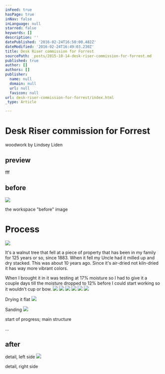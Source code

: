 ```yaml
---
inFeed: true
hasPage: true
inNav: false
inLanguage: null
starred: false
keywords: []
description: ''
datePublished: '2016-02-24T16:50:00.482Z'
dateModified: '2016-02-24T16:49:03.230Z'
title: Desk Riser commission for Forrest
sourcePath: _posts/2015-10-14-desk-riser-commission-for-forrest.md
published: true
author: []
authors: []
publisher:
  name: null
  domain: null
  url: null
  favicon: null
url: desk-riser-commission-for-forrest/index.html
_type: Article

---
```

# Desk Riser commission for Forrest

woodwork by Lindsey Liden

## preview

fff

## before
![](https://the-grid-user-content.s3-us-west-2.amazonaws.com/3f8fc618-91e7-40e7-95ad-2a0929b8b22f.jpg)

the workspace "before" image

# Process
![](https://the-grid-user-content.s3-us-west-2.amazonaws.com/0f8b20e9-afc7-422e-a370-a0d7cd9dd7c6.jpg)

It's a walnut tree that fell at a piece of property 
that has been in my family for 125 years or so, since 1883\.  When it 
fell my Uncle had it milled up and dry stacked. This was about 10 years ago. 
 Since it's air-dried not kiln-dried it has way more vibrant colors. 

When I brought it in it was testing at 17% moisture so I had to give it
a couple days till the moisture dropped to 12% before I could start 
working so it wouldn't cup or bow.
![](https://the-grid-user-content.s3-us-west-2.amazonaws.com/f9424f4c-96e1-43a3-b649-403b38df1e24.jpg)
![](https://the-grid-user-content.s3-us-west-2.amazonaws.com/dbb0c8ed-e55b-48bc-a0c5-4a8266e7292f.jpg)
![](https://the-grid-user-content.s3-us-west-2.amazonaws.com/17fafa58-936e-4081-adc6-b82d08367525.jpg)
![](https://the-grid-user-content.s3-us-west-2.amazonaws.com/b8f86ee0-9c88-4ec6-98f2-8f0b588a92b0.jpg)
![](https://the-grid-user-content.s3-us-west-2.amazonaws.com/6b8b784a-7864-431a-8057-013c6920ec73.jpg)
![](https://the-grid-user-content.s3-us-west-2.amazonaws.com/cb8b095e-ba64-4107-8413-e4d4dc4b0a71.jpg)

Drying it flat
![](https://the-grid-user-content.s3-us-west-2.amazonaws.com/ca5dc8f8-5971-41da-9473-3e98fd690d20.jpg)

Sanding
![](https://the-grid-user-content.s3-us-west-2.amazonaws.com/ae0306f0-3605-4def-baec-83b656eb1a7b.jpg)

start of progress; main structure

...

## after

detail, left side
![](https://the-grid-user-content.s3-us-west-2.amazonaws.com/dbef10bd-d422-4722-948c-de9e98e4a950.jpg)

detail, right side